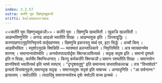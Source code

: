 ```yaml
---
index: 3.2.57
sutra: कर्तरि भुवः खिष्णुच्खुकञौ
vritti: balamanorama
---
```


<<कर्तरि भुवः खिष्णुच्खुकञौ>> - कर्तरि भुवः । खिष्णुचि खचावितौ । खुकञि खञावितौ । आढम्भविष्णुरिति । अनाढ आढओ भवतीति विग्रहः । आढम्भावुक इति । ञित्त्वाद्वृद्धिः । करणग्रहणाऽनुवृत्तिनिवृत्तये कर्तृग्रहणमम् । खिष्णुचि इकारस्तु व्यर्थ एव, इटा सिद्धेः । अच्वौ किम्  । आढ्यीभविता । स्पृशोऽनुदके क्विन्निति —  व्याक्यातं हलन्ताधिकारे । निवृत्तिमिति । अत्र व्याख्यानमेव शरणम् । समानान्ययोश्चेति । अनयोरुपपदयोर्दृशः क्विन्कञावित्यर्थः । सदृक् सदृश इति । समानो दृश्यते इति न विग्रहः, कर्तर्येव क्विन्विधानात् । किन्तु कर्मकर्तरि क्विन्कञौ॥ समानः पश्यतीति विग्रहः । समानत्वेन ज्ञानविषयो भवतीत्यर्थ इति भाष्ये स्पष्टम् । "दृग्दृशवतुषु" इति समानस्य सभावविकल्पऋ । तत्र "विभाषोदरे" इत्यतो विभाषानुवृत्तेः,समानदृक् सदृक् । समानसदृशः सदृश॑ इति भाषाच्च । अन्यादृगिति । "आ सर्वनाम्नः" इत्यात्वम् । क्सोऽपीति । त्यदादिषु समानान्ययोश्च दृशेः क्सोऽपि वाच्य इत्यर्थः । 